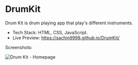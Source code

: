 # DrumKit
Drum Kit is drum playing app that play's different instruments.

* Tech Stack: HTML, CSS, JavaScript.
* Live Preview: https://sachin9998.github.io/DrumKit/

Screenshots:

  ![Drum Kit - Homepage](https://github.com/sachin9998/DrumKit/assets/25192452/6bb1b87c-a5fe-4546-aa9b-ce70f7a6f679)
